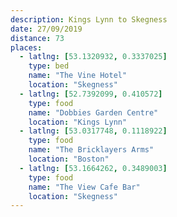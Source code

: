 ```yaml
---
description: Kings Lynn to Skegness
date: 27/09/2019
distance: 73
places:
  - latlng: [53.1320932, 0.3337025]
    type: bed
    name: "The Vine Hotel"
    location: "Skegness"
  - latlng: [52.7392099, 0.410572]
    type: food
    name: "Dobbies Garden Centre"
    location: "Kings Lynn"
  - latlng: [53.0317748, 0.1118922]
    type: food
    name: "The Bricklayers Arms"
    location: "Boston"
  - latlng: [53.1664262, 0.3489003]
    type: food
    name: "The View Cafe Bar"
    location: "Skegness"
---
```


